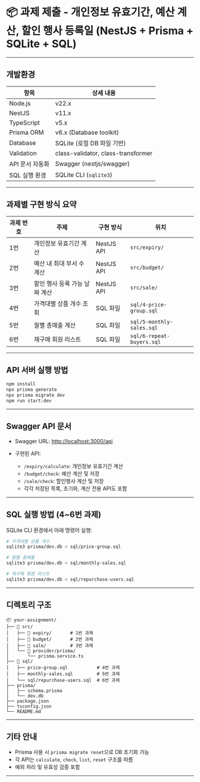 # 📦 과제 제출 - 개인정보 유효기간, 예산 계산, 할인 행사 등록일 (NestJS + Prisma + SQLite + SQL)

---

## 개발환경

| 항목                | 상세 내용                              |
|---------------------|----------------------------------------|
| Node.js             | v22.x                                  |
| NestJS              | v11.x                                  |
| TypeScript          | v5.x                                   |
| Prisma ORM          | v6.x (Database toolkit)                |
| Database            | SQLite (로컬 DB 파일 기반)            |
| Validation          | class-validator, class-transformer     |
| API 문서 자동화     | Swagger (nestjs/swagger)               |
| SQL 실행 환경       | SQLite CLI (`sqlite3`)                 |

---

## 과제별 구현 방식 요약

| 과제 번호 | 주제                                         | 구현 방식 | 위치                          |
|-----------|----------------------------------------------|-----------|-------------------------------|
| 1번       | 개인정보 유효기간 계산                       | NestJS API | `src/expiry/`                 |
| 2번       | 예산 내 최대 부서 수 계산                    | NestJS API | `src/budget/`                 |
| 3번       | 할인 행사 등록 가능 날짜 계산                | NestJS API | `src/sale/`                   |
| 4번       | 가격대별 상품 개수 조회                      | SQL 파일   | `sql/4-price-group.sql`       |
| 5번       | 월별 총매출 계산                             | SQL 파일   | `sql/5-monthly-sales.sql`     |
| 6번       | 재구매 회원 리스트                           | SQL 파일   | `sql/6-repeat-buyers.sql`     |

---

## API 서버 실행 방법

```bash
npm install
npx prisma generate
npx prisma migrate dev
npm run start:dev
```

---

## Swagger API 문서

- Swagger URL: [http://localhost:3000/api](http://localhost:3000/api)

- 구현된 API:
  - `/expiry/calculate`: 개인정보 유효기간 계산
  - `/budget/check`: 예산 계산 및 저장
  - `/sale/check`: 할인행사 계산 및 저장
  - 각각 저장된 목록, 초기화, 계산 전용 API도 포함

---

## SQL 실행 방법 (4~6번 과제)

SQLite CLI 환경에서 아래 명령어 실행:

```bash
# 가격대별 상품 개수
sqlite3 prisma/dev.db < sql/price-group.sql

# 월별 총매출
sqlite3 prisma/dev.db < sql/monthly-sales.sql

# 재구매 회원 리스트
sqlite3 prisma/dev.db < sql/repurchase-users.sql
```

---

## 디렉토리 구조

```
📦 your-assignment/
├── 📂 src/
│   ├── 📂 expiry/       # 1번 과제
│   ├── 📂 budget/       # 2번 과제
│   ├── 📂 sale/         # 3번 과제
│   └── 📂 provider/prisma/
│       └── prisma.service.ts
├── 📂 sql/
│   ├── price-group.sql           # 4번 과제
│   ├── monthly-sales.sql         # 5번 과제
│   └── sql/repurchase-users.sql  # 6번 과제
├── prisma/
│   ├── schema.prisma
│   └── dev.db
├── package.json
├── tsconfig.json
└── README.md
```

---

## 기타 안내

- Prisma 사용 시 `prisma migrate reset`으로 DB 초기화 가능
- 각 API는 `calculate`, `check`, `list`, `reset` 구조를 따름
- 예외 처리 및 유효성 검증 포함

---
